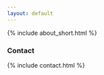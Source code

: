 ```yaml
---
layout: default
---
```


{% include about_short.html %}

<h3>Contact</h3>
{% include contact.html %}
